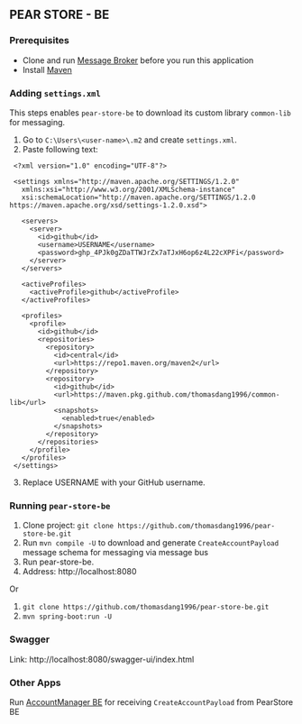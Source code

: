 ## PEAR STORE - BE

### Prerequisites

- Clone and run [Message Broker](https://github.com/thomasdang1996/message-broker.git) before you run this application
- Install [Maven](https://www.baeldung.com/install-maven-on-windows-linux-mac)

### Adding `settings.xml`
This steps enables `pear-store-be` to download its custom library `common-lib` for messaging.
1) Go to `C:\Users\<user-name>\.m2` and create `settings.xml`.
2) Paste following text:
```
 <?xml version="1.0" encoding="UTF-8"?>
 
 <settings xmlns="http://maven.apache.org/SETTINGS/1.2.0"
   xmlns:xsi="http://www.w3.org/2001/XMLSchema-instance"
   xsi:schemaLocation="http://maven.apache.org/SETTINGS/1.2.0 https://maven.apache.org/xsd/settings-1.2.0.xsd">
 
   <servers>
     <server>
       <id>github</id>
       <username>USERNAME</username>
       <password>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</password>
     </server>
   </servers>
 
   <activeProfiles>
     <activeProfile>github</activeProfile>
   </activeProfiles>
 
   <profiles>
     <profile>
       <id>github</id>
       <repositories>
         <repository>
           <id>central</id>
           <url>https://repo1.maven.org/maven2</url>
         </repository>
         <repository>
           <id>github</id>
           <url>https://maven.pkg.github.com/thomasdang1996/common-lib</url>
           <snapshots>
             <enabled>true</enabled>
           </snapshots>
         </repository>
       </repositories>
     </profile>
   </profiles>
 </settings>
```
3) Replace USERNAME with your GitHub username.

### Running `pear-store-be`

1) Clone project: `git clone https://github.com/thomasdang1996/pear-store-be.git`
2) Run `mvn compile -U` to download and generate `CreateAccountPayload` message schema for messaging via message bus
3) Run pear-store-be.
4) Address: http://localhost:8080

Or
1) `git clone https://github.com/thomasdang1996/pear-store-be.git`
2) `mvn spring-boot:run -U`

### Swagger

Link: http://localhost:8080/swagger-ui/index.html

### Other Apps

Run [AccountManager BE](https://github.com/thomasdang1996/account-manager-be.git) for receiving `CreateAccountPayload`
from PearStore BE


